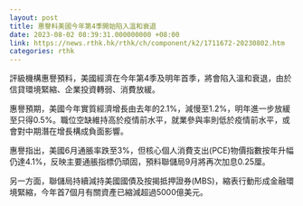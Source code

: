```yaml
---
layout: post
title: 惠譽料美國今年第4季開始陷入溫和衰退
date: 2023-08-02 08:39:31.000000000 +08:00
link: https://news.rthk.hk/rthk/ch/component/k2/1711672-20230802.htm
categories: rthk
---
```


評級機構惠譽預料，美國經濟在今年第4季及明年首季，將會陷入溫和衰退，由於信貸環境緊縮、企業投資轉弱、消費放緩。

惠譽預期，美國今年實質經濟增長由去年的2.1%，減慢至1.2%，明年進一步放緩至只得0.5%。職位空缺維持高於疫情前水平，就業參與率則低於疫情前水平，或會對中期潛在增長構成負面影響。

惠譽指出，美國6月通脹率跌至3%，但核心個人消費支出(PCE)物價指數按年升幅仍達4.1%，反映主要通脹指標仍頑固，預料聯儲局9月將再次加息0.25厘。

另一方面，聯儲局持續減持美國國債及按揭抵押證券(MBS)，縮表行動形成金融環境緊縮，今年首7個月有關資產已縮減超過5000億美元。
